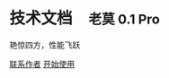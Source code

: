 # 技术文档 <small>&nbsp;&nbsp;&nbsp;&nbsp;老莫 0.1 Pro</small>

艳惊四方，性能飞跃


[联系作者](mailto:root@laomo.io)
[开始使用](/home)

